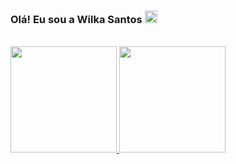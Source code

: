 ### Olá! Eu sou a Wilka Santos <img src="https://raw.githubusercontent.com/kaueMarques/kaueMarques/master/hi.gif" width="20px"/>
<br>

<div>
  <a href ="https://github.com/wilkaSantos">
  <img height="170em" src="https://github-readme-stats.vercel.app/api?username=wilkaSantos&show_icons=true&theme=dracula&include_all_commits=true">
  <img height="170em" src="https://github-readme-stats.vercel.app/api/top-langs/?username=wilkaSantos&layout=compact&langs_count=16&theme=dracula">
</div>  
<br>
<div>
  <a href="" target="_blank"><img href="https://img.shields.io/badge/LinkedIn-0077B5?style=for-the-badge&logo=linkedin&logoColor=white" width="20px"></a>
  <a href="" target="_blank"><img href="https://img.shields.io/badge/Discord-7289DA?style=for-the-badge&logo=discord&logoColor=white"></a>
</div>
